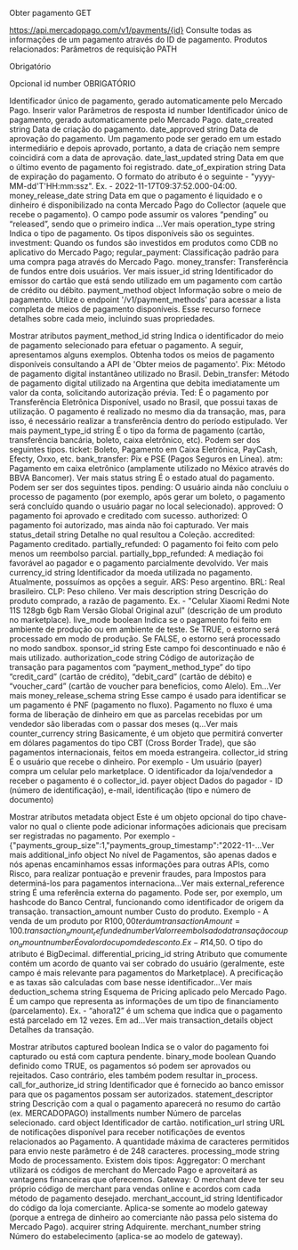 Obter pagamento
GET

https://api.mercadopago.com/v1/payments/{id}
Consulte todas as informações de um pagamento através do ID de pagamento.
Produtos relacionados:
Parâmetros de requisição
PATH

Obrigatório

Opcional
id
number
OBRIGATÓRIO

Identificador único de pagamento, gerado automaticamente pelo Mercado Pago.
Inserir valor
Parâmetros de resposta
id
number
Identificador único de pagamento, gerado automaticamente pelo Mercado Pago.
date_created
string
Data de criação do pagamento.
date_approved
string
Data de aprovação do pagamento. Um pagamento pode ser gerado em um estado intermediário e depois aprovado, portanto, a data de criação nem sempre coincidirá com a data de aprovação.
date_last_updated
string
Data em que o último evento de pagamento foi registrado.
date_of_expiration
string
Data de expiração do pagamento. O formato do atributo é o seguinte - "yyyy-MM-dd'T'HH:mm:ssz". Ex. - 2022-11-17T09:37:52.000-04:00.
money_release_date
string
Data em que o pagamento é liquidado e o dinheiro é disponibilizado na conta Mercado Pago do Collector (aquele que recebe o pagamento). O campo pode assumir os valores “pending” ou “released”, sendo que o primeiro indica ...Ver mais
operation_type
string
Indica o tipo de pagamento. Os tipos disponíveis são os seguintes.
investment: Quando os fundos são investidos em produtos como CDB no aplicativo do Mercado Pago;
regular_payment: Classificação padrão para uma compra paga através do Mercado Pago.
money_transfer: Transferência de fundos entre dois usuários.
Ver mais
issuer_id
string
Identificador do emissor do cartão que está sendo utilizado em um pagamento com cartão de crédito ou débito.
payment_method
object
Informação sobre o meio de pagamento. Utilize o endpoint '/v1/payment_methods' para acessar a lista completa de meios de pagamento disponíveis. Esse recurso fornece detalhes sobre cada meio, incluindo suas propriedades.

Mostrar atributos
payment_method_id
string
Indica o identificador do meio de pagamento selecionado para efetuar o pagamento. A seguir, apresentamos alguns exemplos. Obtenha todos os meios de pagamento disponíveis consultando a API de 'Obter meios de pagamento'.
Pix: Método de pagamento digital instantâneo utilizado no Brasil.
Debin_transfer: Método de pagamento digital utilizado na Argentina que debita imediatamente um valor da conta, solicitando autorização prévia.
Ted: É o pagamento por Transferência Eletrônica Disponível, usado no Brasil, que possui taxas de utilização. O pagamento é realizado no mesmo dia da transação, mas, para isso, é necessário realizar a transferência dentro do período estipulado.
Ver mais
payment_type_id
string
É o tipo da forma de pagamento (cartão, transferência bancária, boleto, caixa eletrônico, etc). Podem ser dos seguintes tipos.
ticket: Boleto, Pagamento em Caixa Eletrônica, PayCash, Efecty, Oxxo, etc.
bank_transfer: Pix e PSE (Pagos Seguros en Línea).
atm: Pagamento em caixa eletrônico (amplamente utilizado no México através do BBVA Bancomer).
Ver mais
status
string
É o estado atual do pagamento. Podem ser ser dos seguintes tipos.
pending: O usuário ainda não concluiu o processo de pagamento (por exemplo, após gerar um boleto, o pagamento será concluído quando o usuário pagar no local selecionado).
approved: O pagamento foi aprovado e creditado com sucesso.
authorized: O pagamento foi autorizado, mas ainda não foi capturado.
Ver mais
status_detail
string
Detalhe no qual resultou a Coleção.
accredited: Pagamento creditado.
partially_refunded: O pagamento foi feito com pelo menos um reembolso parcial.
partially_bpp_refunded: A mediação foi favorável ao pagador e o pagamento parcialmente devolvido.
Ver mais
currency_id
string
Identificador da moeda utilizada no pagamento. Atualmente, possuímos as opções a seguir.
ARS: Peso argentino.
BRL: Real brasileiro.
CLP: Peso chileno.
Ver mais
description
string
Descrição do produto comprado, a razão de pagamento. Ex. - "Celular Xiaomi Redmi Note 11S 128gb 6gb Ram Versão Global Original azul" (descrição de um produto no marketplace).
live_mode
boolean
Indica se o pagamento foi feito em ambiente de produção ou em ambiente de teste. Se TRUE, o estorno será processado em modo de produção. Se FALSE, o estorno será processado no modo sandbox.
sponsor_id
string
Este campo foi descontinuado e não é mais utilizado.
authorization_code
string
Código de autorização de transação para pagamentos com “payment_method_type” do tipo “credit_card” (cartão de crédito), “debit_card” (cartão de débito) e “voucher_card” (cartão de voucher para benefícios, como Alelo). Em...Ver mais
money_release_schema
string
Esse campo é usado para identificar se um pagamento é PNF (pagamento no fluxo). Pagamento no fluxo é uma forma de liberação de dinheiro em que as parcelas recebidas por um vendedor são liberadas com o passar dos meses (q...Ver mais
counter_currency
string
Basicamente, é um objeto que permitirá converter em dólares pagamentos do tipo CBT (Cross Border Trade), que são pagamentos internacionais, feitos em moeda estrangeira.
collector_id
string
É o usuário que recebe o dinheiro. Por exemplo - Um usuário (payer) compra um celular pelo marketplace. O identificador da loja/vendedor a receber o pagamento é o collector_id.
payer
object
Dados do pagador - ID (número de identificação), e-mail, identificação (tipo e número de documento)

Mostrar atributos
metadata
object
Este é um objeto opcional do tipo chave-valor no qual o cliente pode adicionar informações adicionais que precisam ser registradas no pagamento. Por exemplo - {"payments_group_size":1,"payments_group_timestamp":"2022-11-...Ver mais
additional_info
object
No nível de Pagamentos, são apenas dados e nós apenas encaminhamos essas informações para outras APIs, como Risco, para realizar pontuação e prevenir fraudes, para Impostos para determiná-los para pagamentos internaciona...Ver mais
external_reference
string
É uma referência externa do pagamento. Pode ser, por exemplo, um hashcode do Banco Central, funcionando como identificador de origem da transação.
transaction_amount
number
Custo do produto. Exemplo - A venda de um produto por R$100,00 terá um transactionAmount = 100.
transaction_amount_refunded
number
Valor reembolsado da transação
coupon_amount
number
É o valor do cupom de desconto. Ex - R$14,50. O tipo do atributo é BigDecimal.
differential_pricing_id
string
Atributo que comumente contém um acordo de quanto vai ser cobrado do usuário (geralmente, este campo é mais relevante para pagamentos do Marketplace). A precificação e as taxas são calculadas com base nesse identificador...Ver mais
deduction_schema
string
Esquema de Pricing aplicado pelo Mercado Pago. É um campo que representa as informações de um tipo de financiamento (parcelamento). Ex. - “ahora12” é um schema que indica que o pagamento está parcelado em 12 vezes. Em ad...Ver mais
transaction_details
object
Detalhes da transação.

Mostrar atributos
captured
boolean
Indica se o valor do pagamento foi capturado ou está com captura pendente.
binary_mode
boolean
Quando definido como TRUE, os pagamentos só podem ser aprovados ou rejeitados. Caso contrário, eles também podem resultar in_process.
call_for_authorize_id
string
Identificador que é fornecido ao banco emissor para que os pagamentos possam ser autorizados.
statement_descriptor
string
Descrição com a qual o pagamento aparecerá no resumo do cartão (ex. MERCADOPAGO)
installments
number
Número de parcelas selecionado.
card
object
Identificador de cartão.
notification_url
string
URL de notificações disponível para receber notificações de eventos relacionados ao Pagamento. A quantidade máxima de caracteres permitidos para envio neste parâmetro é de 248 caracteres.
processing_mode
string
Modo de processamento. Existem dois tipos:
Aggregator: O merchant utilizará os códigos de merchant do Mercado Pago e aproveitará as vantagens financeiras que oferecemos.
Gateway: O merchant deve ter seu próprio código de merchant para vendas online e acordos com cada método de pagamento desejado.
merchant_account_id
string
Identificador do código da loja comerciante. Aplica-se somente ao modelo gateway (porque a entrega de dinheiro ao comerciante não passa pelo sistema do Mercado Pago).
acquirer
string
Adquirente.
merchant_number
string
Número do estabelecimento (aplica-se ao modelo de gateway).